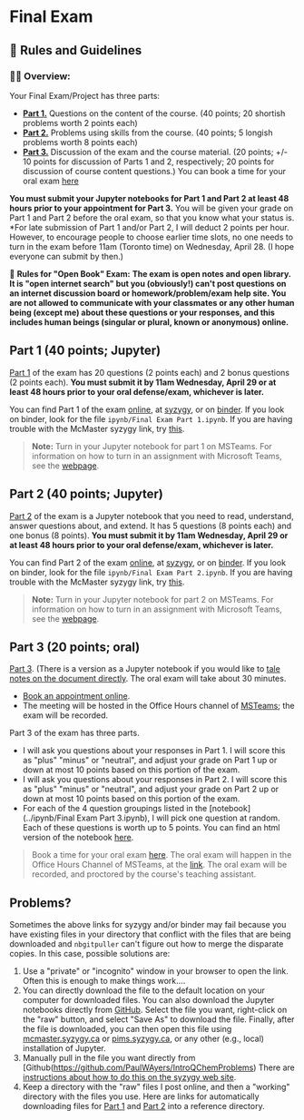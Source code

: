 # Final Exam

## &#x1f4cf; Rules and Guidelines

### &#x1f468;&#x200d;&#x1f3eb; **Overview:**
Your Final Exam/Project has three parts: 
- [**Part 1.**](../ipynb/Final%20Exam%20Part%201.ipynb) Questions on the content of the course. (40 points; 20 shortish problems worth 2 points each)
- [**Part 2.**](../ipynb/Final%20Exam%20Part%202.ipynb) Problems using skills from the course. (40 points; 5 longish problems worth 8 points each)
- [**Part 3.**](https://qchem1.qcdevs.org/notes/html/Final%20Exam%20Part%203.html) Discussion of the exam and the course material. (20 points; +/- 10 points for discussion of Parts 1 and 2, respectively; 20 points for discussion of course content questions.) You can book a time for your oral exam [here](https://meet-with-paul-ayers.appointlet.com/s/final-exam-3pa3/paul-ayers)

**You must submit your Jupyter notebooks for Part 1 and Part 2 at least 48 hours prior to your appointment for Part 3.** You will be given your grade on Part 1 and Part 2 before the oral exam, so that you know what your status is. *For late submission of Part 1 and/or Part 2, I will deduct 2 points per hour. However, to encourage people to choose earlier time slots, no one needs to turn in the exam before 11am (Toronto time) on Wednesday, April 28. (I hope everyone can submit by then.)

&#x1f4d6; **Rules for "Open Book" Exam:**
**The exam is open notes and open library. It is "open internet search" but you (obviously!) can't post questions on an internet discussion board or homework/problem/exam help site. You are not allowed to communicate with your classmates or any other human being (except me) about these questions or your responses, and this includes human beings (singular or plural, known or anonymous) online.**


## Part 1 (40 points; Jupyter)
[Part 1](../ipynb/Final%20Exam%20Part%201.ipynb) of the exam has 20 questions (2 points each) and 2 bonus questions (2 points each). **You must submit it by 11am Wednesday, April 29 or at least 48 hours prior to your oral defense/exam, whichever is later.**

You can find Part 1 of the exam [online](../ipynb/Final%20Exam%20Part%201.ipynb), at [syzygy](https://mcmaster.syzygy.ca/jupyter/hub/user-redirect/git-pull?repo=https%3A%2F%2Fgithub.com%2FPaulWAyers%2FIntroQChemProblems&urlpath=tree%2FIntroQChemProblems%2Fipynb%2FFinal%2520Exam%2520Part%25201.ipynb&branch=main), or on [binder](https://mybinder.org/v2/gh/PaulWAyers/IntroQChemProblems/HEAD). If you look on binder, look for the file `ipynb/Final Exam Part 1.ipynb`. If you are having trouble with the McMaster syzygy link, try [this](https://pims.syzygy.ca/jupyter/hub/user-redirect/git-pull?repo=https%3A%2F%2Fgithub.com%2FPaulWAyers%2FIntroQChemProblems&urlpath=tree%2FIntroQChemProblems%2Fipynb%2FFinal%2520Exam%2520Part%25201.ipynb&branch=main).

> **Note:** Turn in your Jupyter notebook for part 1 on MSTeams. For information on how to turn in an assignment with Microsoft Teams, see the [webpage](https://support.microsoft.com/en-us/office/turn-in-an-assignment-in-microsoft-teams-e25f383a-b747-4a0b-b6d5-a2845a52092b).


## Part 2 (40 points; Jupyter)
[Part 2](../ipynb/Final%20Exam%20Part%202.ipynb) of the exam is a Jupyter notebook that you need to read, understand, answer questions about, and extend. It has 5 questions (8 points each) and one bonus (8 points). **You must submit it by 11am Wednesday, April 29 or at least 48 hours prior to your oral defense/exam, whichever is later.**

You can find Part 2 of the exam [online](), at [syzygy](https://mcmaster.syzygy.ca/jupyter/hub/user-redirect/git-pull?repo=https%3A%2F%2Fgithub.com%2FPaulWAyers%2FIntroQChemProblems&urlpath=tree%2FIntroQChemProblems%2Fipynb%2FFinal%2520Exam%2520Part%25202.ipynb&branch=main), or on [binder](https://mybinder.org/v2/gh/PaulWAyers/IntroQChemProblems/HEAD). If you look on binder, look for the file `ipynb/Final Exam Part 2.ipynb`. If you are having trouble with the McMaster syzygy link, try [this](https://pims.syzygy.ca/jupyter/hub/user-redirect/git-pull?repo=https%3A%2F%2Fgithub.com%2FPaulWAyers%2FIntroQChemProblems&urlpath=tree%2FIntroQChemProblems%2Fipynb%2FFinal%2520Exam%2520Part%25202.ipynb&branch=main).

> **Note:** Turn in your Jupyter notebook for part 2 on MSTeams. For information on how to turn in an assignment with Microsoft Teams, see the [webpage](https://support.microsoft.com/en-us/office/turn-in-an-assignment-in-microsoft-teams-e25f383a-b747-4a0b-b6d5-a2845a52092b).

## Part 3 (20 points; oral)
[Part 3](https://qchem1.qcdevs.org/notes/html/Final%20Exam%20Part%203.html). (There is a version as a Jupyter notebook if you would like to [tale notes on the document directly](../ipynb/Final%20Exam%20Part%203.ipynb). The oral exam will take about 30 minutes.
- [Book an appointment online](https://meet-with-paul-ayers.appointlet.com/s/final-exam-3pa3/paul-ayers). 
- The meeting will be hosted in the Office Hours channel of [MSTeams](https://teams.microsoft.com/l/meetup-join/19%3a182d3d4a1b524c2686371e2b7be2dea8%40thread.tacv2/1618588108023?context=%7b%22Tid%22%3a%2244376307-b429-42ad-8c25-28cd496f4772%22%2c%22Oid%22%3a%22b6da0557-8324-483d-8da7-d3553f55ae77%22%7d); the exam will be recorded.

Part 3 of the exam has three parts.
- I will ask you questions about your responses in Part 1. I will score this as "plus" "minus" or "neutral", and adjust your grade on Part 1 up or down at most 10 points based on this portion of the exam.
- I will ask you questions about your responses in Part 2. I will score this as "plus" "minus" or "neutral", and adjust your grade on Part 2 up or down at most 10 points based on this portion of the exam.
- For each of the 4 question groupings listed in the [notebook](../ipynb/Final Exam Part 3.ipynb), I will pick one question at random. Each of these questions is worth up to 5 points. You can find an html version of the notebook [here](../notes/html/Final%20Exam%20Part%203.html). 

> Book a time for your oral exam [here](https://meet-with-paul-ayers.appointlet.com/s/final-exam-3pa3/paul-ayers). The oral exam will happen in the Office Hours Channel of MSTeams, at the [link](https://teams.microsoft.com/l/meetup-join/19%3a182d3d4a1b524c2686371e2b7be2dea8%40thread.tacv2/1618588108023?context=%7b%22Tid%22%3a%2244376307-b429-42ad-8c25-28cd496f4772%22%2c%22Oid%22%3a%22b6da0557-8324-483d-8da7-d3553f55ae77%22%7d). The oral exam will be recorded, and proctored by the course's teaching assistant.

## Problems?
Sometimes the above links for syzygy and/or binder may fail because you have existing files in your directory that conflict with the files that are being downloaded and `nbgitpuller` can't figure out how to merge the disparate copies. In this case, possible solutions are:
1. Use a "private" or "incognito" window in your browser to open the link. Often this is enough to make things work....
1. You can directly download the file to the default location on your computer for downloaded files. You can also download the Jupyter notebooks directly from [GitHub](https://github.com/PaulWAyers/IntroQChemProblems/tree/main/ipynb). Select the file you want, right-click on the "raw" button, and select "Save As" to download the file. Finally, after the file is downloaded, you can then open this file using [mcmaster.syzygy.ca](https://mcmaster.syzygy.ca/) or [pims.syzygy.ca](https://pims.syzygy.ca/), or any other (e.g., local) installation of Jupyter.
2. Manually pull in the file you want directly from [Github(https://github.com/PaulWAyers/IntroQChemProblems) There are [instructions about how to do this on the syzygy web site](https://intro.syzygy.ca/using-git-and-github/).
3. Keep a directory with the "raw" files I post online, and then a "working" directory with the files you use. Here are links for  automatically downloading files for [Part 1](https://mcmaster.syzygy.ca/jupyter/hub/user-redirect/git-pull?repo=https%3A%2F%2Fgithub.com%2FPaulWAyers%2FIntroQChemProblems&urlpath=tree%2FIntroQChemProblems%2Fipynb%2FFinal%2520Exam%2520Part%25201.ipynb&branch=main&targetPath=raw) and [Part 2](https://mcmaster.syzygy.ca/jupyter/hub/user-redirect/git-pull?repo=https%3A%2F%2Fgithub.com%2FPaulWAyers%2FIntroQChemProblems&urlpath=tree%2FIntroQChemProblems%2Fipynb%2FFinal%2520Exam%2520Part%25202.ipynb&branch=main&targetPath=raw) into a reference directory. 

